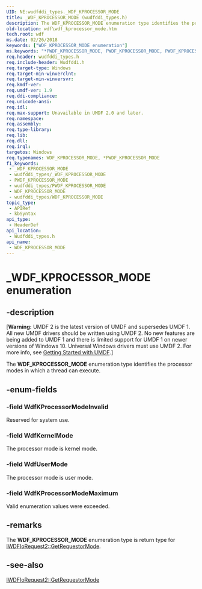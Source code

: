 ```yaml
---
UID: NE:wudfddi_types._WDF_KPROCESSOR_MODE
title: _WDF_KPROCESSOR_MODE (wudfddi_types.h)
description: The WDF_KPROCESSOR_MODE enumeration type identifies the processor modes in which a thread can execute.
old-location: wdf\wdf_kprocessor_mode.htm
tech.root: wdf
ms.date: 02/26/2018
keywords: ["WDF_KPROCESSOR_MODE enumeration"]
ms.keywords: "*PWDF_KPROCESSOR_MODE, PWDF_KPROCESSOR_MODE, PWDF_KPROCESSOR_MODE enumeration pointer, WDF_KPROCESSOR_MODE, WDF_KPROCESSOR_MODE enumeration, WdfKProcessorModeInvalid, WdfKProcessorModeMaximum, WdfKernelMode, WdfUserMode, _WDF_KPROCESSOR_MODE, umdf.wdf_kprocessor_mode, umdfstructs_581a9b17-c059-4dc8-9784-8dce0d6a4e7d.xml, wdf.wdf_kprocessor_mode, wudfddi_types/PWDF_KPROCESSOR_MODE, wudfddi_types/WDF_KPROCESSOR_MODE, wudfddi_types/WdfKProcessorModeInvalid, wudfddi_types/WdfKProcessorModeMaximum, wudfddi_types/WdfKernelMode, wudfddi_types/WdfUserMode"
req.header: wudfddi_types.h
req.include-header: Wudfddi.h
req.target-type: Windows
req.target-min-winverclnt: 
req.target-min-winversvr: 
req.kmdf-ver: 
req.umdf-ver: 1.9
req.ddi-compliance: 
req.unicode-ansi: 
req.idl: 
req.max-support: Unavailable in UMDF 2.0 and later.
req.namespace: 
req.assembly: 
req.type-library: 
req.lib: 
req.dll: 
req.irql: 
targetos: Windows
req.typenames: WDF_KPROCESSOR_MODE, *PWDF_KPROCESSOR_MODE
f1_keywords:
 - _WDF_KPROCESSOR_MODE
 - wudfddi_types/_WDF_KPROCESSOR_MODE
 - PWDF_KPROCESSOR_MODE
 - wudfddi_types/PWDF_KPROCESSOR_MODE
 - WDF_KPROCESSOR_MODE
 - wudfddi_types/WDF_KPROCESSOR_MODE
topic_type:
 - APIRef
 - kbSyntax
api_type:
 - HeaderDef
api_location:
 - Wudfddi_types.h
api_name:
 - WDF_KPROCESSOR_MODE
---
```


# _WDF_KPROCESSOR_MODE enumeration


## -description

<p class="CCE_Message">[<b>Warning:</b> UMDF 2 is the latest version of UMDF and supersedes UMDF 1.  All new UMDF drivers should be written using UMDF 2.  No new features are being added to UMDF 1 and there is limited support for UMDF 1 on newer versions of Windows 10.  Universal Windows drivers must use UMDF 2.  For more info, see <a href="/windows-hardware/drivers/wdf/getting-started-with-umdf-version-2">Getting Started with UMDF</a>.]

The <b>WDF_KPROCESSOR_MODE</b> enumeration type identifies the processor modes in which a thread can execute.

## -enum-fields

### -field WdfKProcessorModeInvalid

Reserved for system use.

### -field WdfKernelMode

The processor mode is kernel mode.

### -field WdfUserMode

The processor mode is user mode.

### -field WdfKProcessorModeMaximum

Valid enumeration values were exceeded.

## -remarks

The <b>WDF_KPROCESSOR_MODE</b> enumeration type is return type for <a href="/windows-hardware/drivers/ddi/wudfddi/nf-wudfddi-iwdfiorequest2-getrequestormode">IWDFIoRequest2::GetRequestorMode</a>.

## -see-also

<a href="/windows-hardware/drivers/ddi/wudfddi/nf-wudfddi-iwdfiorequest2-getrequestormode">IWDFIoRequest2::GetRequestorMode</a>
